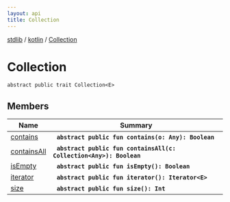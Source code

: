 ```yaml
---
layout: api
title: Collection
---
```

[stdlib](../../index.md) / [kotlin](../index.md) / [Collection](index.md)

# Collection

```
abstract public trait Collection<E> 
```

## Members

| Name | Summary |
|------|---------|
|[contains](contains.md)|&nbsp;&nbsp;**`abstract public fun contains(o: Any): Boolean`**<br>|
|[containsAll](containsAll.md)|&nbsp;&nbsp;**`abstract public fun containsAll(c: Collection<Any>): Boolean`**<br>|
|[isEmpty](isEmpty.md)|&nbsp;&nbsp;**`abstract public fun isEmpty(): Boolean`**<br>|
|[iterator](iterator.md)|&nbsp;&nbsp;**`abstract public fun iterator(): Iterator<E>`**<br>|
|[size](size.md)|&nbsp;&nbsp;**`abstract public fun size(): Int`**<br>|
